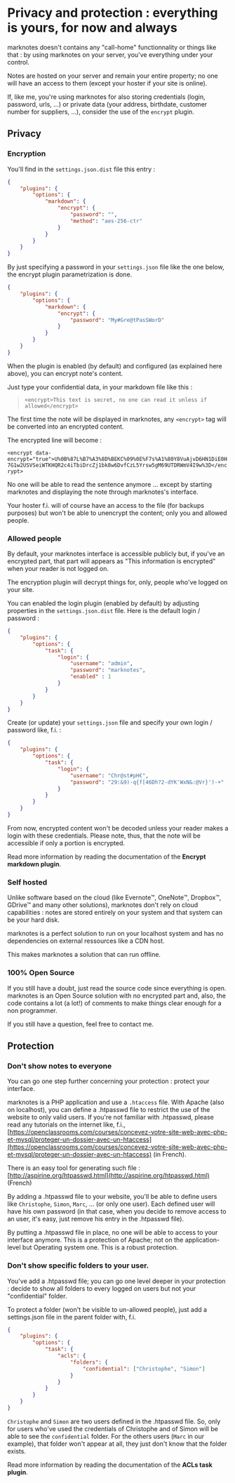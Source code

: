 # Privacy and protection : everything is yours, for now and always

marknotes doesn't contains any "call-home" functionnality or things like that : by using marknotes on your server, you've everything under your control. 

Notes are hosted on your server and remain your entire property; no one will have an access to them (except your hoster if your site is online).

If, like me, you're using marknotes for also storing credentials (login, password, urls, ...) or private data (your address, birthdate, customer number for suppliers, ...), consider the use of the `encrypt` plugin.

## Privacy 

### Encryption

You'll find in the `settings.json.dist` file this entry : 

```json
{
	"plugins": {
		"options": {
			"markdown": {
				"encrypt": {
					"password": "",
					"method": "aes-256-ctr"
				}
			}
		}
	}
}
```

By just specifying a password in your `settings.json` file like the one below, the encrypt plugin parametrization is done.

```json
{
	"plugins": {
		"options": {
			"markdown": {
				"encrypt": {
					"password": "My#Gre@tPasSWorD"
				}
			}
		}
	}
}
```

When the plugin is enabled (by default) and configured (as explained here above), you can encrypt note's content.

Just type your confidential data, in your markdown file like this : 

> `<encrypt>This text is secret, no one can read it unless if allowed</encrypt>`

The first time the note will be displayed in marknotes, any `<encrypt>` tag will be converted into an encrypted content.

The encrypted line will become : 

`<encrypt data-encrypt="true">U%0B%87L%B7%A3%8D%BEKC%09%0E%F7s%A1%80Y8VuAjvD6HN1DiE0H7G1w2USVSeiWTKHQR2c4iTbiDrcZj1bk8w6DvfCzL5Yrsw5gM69UTDRWmV4I9w%3D</encrypt>`

No one will be able to read the sentence anymore ... except by starting marknotes and displaying the note through marknotes's interface.

Your hoster f.i. will of course have an access to the file (for backups purposes) but won't be able to unencrypt the content; only you and allowed people.

### Allowed people

By default, your marknotes interface is accessible publicly but, if you've an encrypted part, that part will appears as "This information is encrypted" when your reader is not logged on. 

The encryption plugin will decrypt things for, only, people who've logged on your site.

You can enabled the login plugin (enabled by default) by adjusting properties in the `settings.json.dist` file. Here is the default login / password : 

```json
{
	"plugins": {
		"options": {
			"task": {
				"login": {
					"username": "admin",
					"password": "marknotes",
					"enabled" : 1
				}
			}
		}
	}
}
```

Create (or update) your `settings.json` file and specify your own login / password like, f.i. : 


```json
{
	"plugins": {
		"options": {
			"task": {
				"login": {
					"username": "Chr@st#pH€",
					"password": "29:&9)-q{f[46Dh?2-dYK'WxN&:@Vr}')-+"
				}
			}
		}
	}
}
```

From now, encrypted content won't be decoded unless your reader makes a login with these credentials. Please note, thus, that the note will be accessible if only a portion is encrypted.

Read more information by reading the documentation of the **Encrypt markdown plugin**.

### Self hosted

Unlike software based on the cloud (like Evernote™, OneNote™, Dropbox™, GDrive™ and many other solutions), marknotes don't rely on cloud capabilities : notes are stored entirely on your system and that system can be your hard disk.

marknotes is a perfect solution to run on your localhost system and has no dependencies on external ressources like a CDN host.

This makes marknotes a solution that can run offline.

### 100% Open Source

If you still have a doubt, just read the source code since everything is open. marknotes is an Open Source solution with no encrypted part and, also, the code contains a lot (a lot!) of comments to make things clear enough for a non programmer.

If you still have a question, feel free to contact me.

## Protection 

### Don't show notes to everyone

You can go one step further concerning your protection : protect your interface.

marknotes is a PHP application and use a `.htaccess` file. With Apache (also on localhost), you can define a .htpasswd file to restrict the use of the website to only valid users. If you're not familiar with .htpasswd, please read any tutorials on the internet like, f.i., [https://openclassrooms.com/courses/concevez-votre-site-web-avec-php-et-mysql/proteger-un-dossier-avec-un-htaccess](https://openclassrooms.com/courses/concevez-votre-site-web-avec-php-et-mysql/proteger-un-dossier-avec-un-htaccess) (in French).

There is an easy tool for generating such file : [http://aspirine.org/htpasswd.html](http://aspirine.org/htpasswd.html) (French)

By adding a .htpasswd file to your website, you'll be able to define users like `Christophe`, `Simon`, `Marc`, ... (or only one user). Each defined user will have his own password (in that case, when you decide to remove access to an user, it's easy, just remove his entry in the .htpasswd file).

By putting a .htpasswd file in place, no one will be able to access to your interface anymore. This is a protection of Apache; not on the application-level but Operating system one. This is a robust protection.

### Don't show specific folders to your user.

You've add a .htpasswd file; you can go one level deeper in your protection : decide to show all folders to every logged on users but not your "confidential" folder.

To protect a folder (won't be visible to un-allowed people), just add a settings.json file in the parent folder with, f.i. 

```json 
{
	"plugins": {
		"options": {
			"task": {
				"acls": {
					"folders": {
						"confidential": ["Christophe", "Simon"]
					}
				}
			}
		}
	}
}
```

`Christophe` and `Simon` are two users defined in the .htpasswd file. So, only for users who've used the credentials of Christophe and of Simon will be able to see the `confidential` folder. For the others users (`Marc` in our example), that folder won't appear at all, they just don't know that the folder exists.

Read more information by reading the documentation of the **ACLs task plugin**.